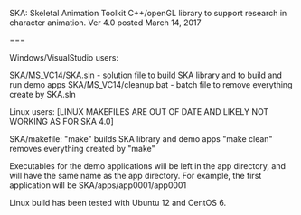 SKA: Skeletal Animation Toolkit
C++/openGL library to support research in character animation.
Ver 4.0 posted March 14, 2017

===

Windows/VisualStudio users: 

  SKA/MS_VC14/SKA.sln - solution file to build SKA library and to
                        build and run demo apps
  SKA/MS_VC14/cleanup.bat - batch file to remove everything create by SKA.sln

Linux users: [LINUX MAKEFILES ARE OUT OF DATE AND LIKELY NOT WORKING AS FOR SKA 4.0]

  SKA/makefile: "make" builds SKA library and demo apps
                "make clean" removes everything created by "make"
               
  Executables for the demo applications will be left in the app directory,
  and will have the same name as the app directory.
  For example, the first application will be SKA/apps/app0001/app0001
  
  Linux build has been tested with Ubuntu 12 and CentOS 6.
  
  